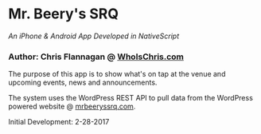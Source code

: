 # Mr. Beery's SRQ
_An iPhone & Android App Developed in NativeScript_

### Author: Chris Flannagan @ [WhoIsChris.com](https://whoischris.com)

The purpose of this app is to show what's on tap at the venue and upcoming events, news and announcements.

The system uses the WordPress REST API to pull data from the WordPress powered website @ [mrbeeryssrq.com](https://mrbeeryssrq.com).

Initial Development: 2-28-2017